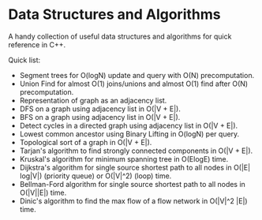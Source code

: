 # Data Structures and Algorithms
A handy collection of useful data structures and algorithms for quick reference in C++.

Quick list:
- Segment trees for O(logN) update and query with O(N) precomputation.
- Union Find for almost O(1) joins/unions and almost O(1) find after O(N) precomputation.
- Representation of graph as an adjacency list.
- DFS on a graph using adjacency list in O(|V + E|).
- BFS on a graph using adjacency list in O(|V + E|).
- Detect cycles in a directed graph using adjacency list in O(|V + E|).
- Lowest common ancestor using Binary Lifting in O(logN) per query.
- Topological sort of a graph in O(|V + E|).
- Tarjan's algorithm to find strongly connected components in O(|V + E|).
- Kruskal's algorithm for minimum spanning tree in O(ElogE) time.
- Dijkstra's algorithm for single source shortest path to all nodes in O(|E| log|V|) (priority queue) or O(|V|^2) (loop) time.
- Bellman-Ford algorithm for single source shortest path to all nodes in O(|V||E|) time.
- Dinic's algorithm to find the max flow of a flow network in O(|V|^2 |E|) time.
